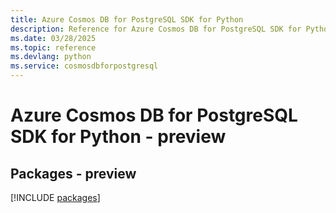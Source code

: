 ```yaml
---
title: Azure Cosmos DB for PostgreSQL SDK for Python
description: Reference for Azure Cosmos DB for PostgreSQL SDK for Python
ms.date: 03/28/2025
ms.topic: reference
ms.devlang: python
ms.service: cosmosdbforpostgresql
---
```

# Azure Cosmos DB for PostgreSQL SDK for Python - preview
## Packages - preview
[!INCLUDE [packages](cosmos-db-for-postgresql-index.md)]